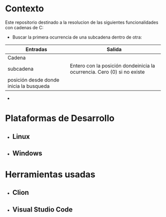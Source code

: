 # Contexto

Este repositorio destinado a la resolucion de las siguientes funcionalidades con cadenas de C:

- Buscar la primera ocurrencia de una subcadena dentro de otra:
  
 | Entradas| Salida|
 |---------|-------|
 | Cadena  ||
 |subcadena|Entero con la posición dondeinicia la ocurrencia. Cero (0) si no existe|
 |posición desde donde inicia la busqueda||
- 

# Plataformas de Desarrollo 

- ## Linux
- ## Windows
# Herramientas usadas 

- ## Clion 
- ## Visual Studio Code
